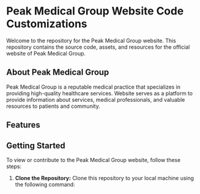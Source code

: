 
# Peak Medical Group Website Code Customizations

Welcome to the repository for the Peak Medical Group website. This repository contains the source code, assets, and resources for the official website of Peak Medical Group.

## About Peak Medical Group

Peak Medical Group is a reputable medical practice that specializes in providing high-quality healthcare services. Website serves as a platform to provide information about services, medical professionals, and valuable resources to patients and community.

## Features

## Getting Started

To view or contribute to the Peak Medical Group website, follow these steps:

1. **Clone the Repository:** Clone this repository to your local machine using the following command:


